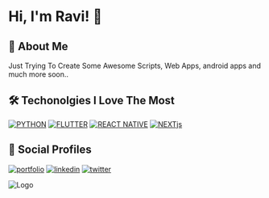 
# Hi, I'm Ravi! 👋

## 🚀 About Me
Just Trying To Create Some Awesome Scripts, Web Apps, android apps and much more soon..

## 🛠 Techonolgies I Love The Most
[![PYTHON](https://img.shields.io/badge/PYTHON-000?style=for-the-badge&logo=Python&logoColor=white)](https://www.python.org/) 
[![FLUTTER](https://img.shields.io/badge/FLUTTER-000?style=for-the-badge&logo=Flutter&logoColor=white)](https://flutter.dev/) 
[![REACT NATIVE](https://img.shields.io/badge/REACT-NATIVE-000?style=for-the-badge&logo=React&logoColor=white)](https://reactnative.dev/) 
[![NEXTjs](https://img.shields.io/badge/Nextjs-1DA1F2?style=for-the-badge&logo=Next.js&logoColor=white)](https://nextjs.org/)

## 🔗 Social Profiles
[![portfolio](https://img.shields.io/badge/my_portfolio-000?style=for-the-badge&logo=ko-fi&logoColor=white)](https://katherineoelsner.com/) [![linkedin](https://img.shields.io/badge/instagram-0A66C2?style=for-the-badge&logo=instagram&logoColor=white)](https://www.instagram.com/hidden.coding) [![twitter](https://img.shields.io/badge/twitter-1DA1F2?style=for-the-badge&logo=twitter&logoColor=white)](https://twitter.com/raviseraushan)


![Logo](https://res.cloudinary.com/doanyb8ku/image/upload/v1692420977/RaviRCoder__1_-removebg-preview_r4ywud.png)

